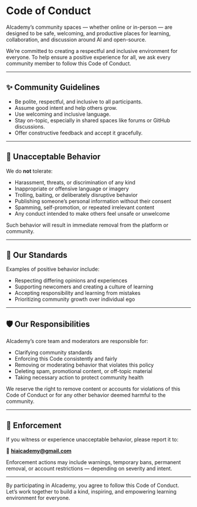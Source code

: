 # Code of Conduct

AIcademy’s community spaces — whether online or in-person — are designed to be safe, welcoming, and productive places for learning, collaboration, and discussion around AI and open-source.

We’re committed to creating a respectful and inclusive environment for everyone. To help ensure a positive experience for all, we ask every community member to follow this Code of Conduct.

---

## ✨ Community Guidelines

- Be polite, respectful, and inclusive to all participants.
- Assume good intent and help others grow.
- Use welcoming and inclusive language.
- Stay on-topic, especially in shared spaces like forums or GitHub discussions.
- Offer constructive feedback and accept it gracefully.

---

## 🚫 Unacceptable Behavior

We do **not** tolerate:

- Harassment, threats, or discrimination of any kind  
- Inappropriate or offensive language or imagery  
- Trolling, baiting, or deliberately disruptive behavior  
- Publishing someone’s personal information without their consent  
- Spamming, self-promotion, or repeated irrelevant content  
- Any conduct intended to make others feel unsafe or unwelcome  

Such behavior will result in immediate removal from the platform or community.

---

## 📘 Our Standards

Examples of positive behavior include:

- Respecting differing opinions and experiences  
- Supporting newcomers and creating a culture of learning  
- Accepting responsibility and learning from mistakes  
- Prioritizing community growth over individual ego  

---

## 🛡️ Our Responsibilities

AIcademy’s core team and moderators are responsible for:

- Clarifying community standards  
- Enforcing this Code consistently and fairly  
- Removing or moderating behavior that violates this policy  
- Deleting spam, promotional content, or off-topic material  
- Taking necessary action to protect community health  

We reserve the right to remove content or accounts for violations of this Code of Conduct or for any other behavior deemed harmful to the community.

---

## 🧾 Enforcement

If you witness or experience unacceptable behavior, please report it to:

📧 **hiaicademy@gmail.com**

Enforcement actions may include warnings, temporary bans, permanent removal, or account restrictions — depending on severity and intent.

---

By participating in AIcademy, you agree to follow this Code of Conduct. Let’s work together to build a kind, inspiring, and empowering learning environment for everyone.
